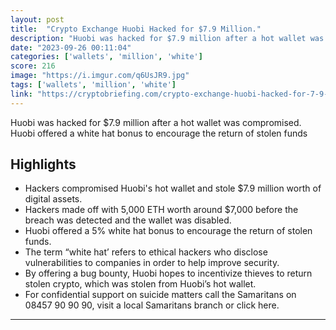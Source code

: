 ```yaml
---
layout: post
title:  "Crypto Exchange Huobi Hacked for $7.9 Million."
description: "Huobi was hacked for $7.9 million after a hot wallet was compromised. Huobi offered a white hat bonus to encourage the return of stolen funds"
date: "2023-09-26 00:11:04"
categories: ['wallets', 'million', 'white']
score: 216
image: "https://i.imgur.com/q6UsJR9.jpg"
tags: ['wallets', 'million', 'white']
link: "https://cryptobriefing.com/crypto-exchange-huobi-hacked-for-7-9-million/?utm_source=feed&amp;utm_medium=rss"
---
```


Huobi was hacked for $7.9 million after a hot wallet was compromised. Huobi offered a white hat bonus to encourage the return of stolen funds

## Highlights

- Hackers compromised Huobi's hot wallet and stole $7.9 million worth of digital assets.
- Hackers made off with 5,000 ETH worth around $7,000 before the breach was detected and the wallet was disabled.
- Huobi offered a 5% white hat bonus to encourage the return of stolen funds.
- The term “white hat’ refers to ethical hackers who disclose vulnerabilities to companies in order to help improve security.
- By offering a bug bounty, Huobi hopes to incentivize thieves to return stolen crypto, which was stolen from Huobi’s hot wallet.
- For confidential support on suicide matters call the Samaritans on 08457 90 90 90, visit a local Samaritans branch or click here.

---

